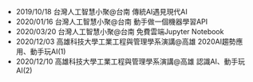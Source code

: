 
- 2019/10/18 台灣人工智慧小聚@台南 傳統AI遇見現代AI
- 2020/01/16 台灣人工智慧小聚@台南 動手做一個機器學習API
- 2020/03/20 台灣人工智慧小聚@台南 免費雲端Jupyter Notebook
- 2020/12/03 高雄科技大學工業工程與管理學系演講@高雄 2020AI趨勢應用、動手玩AI(1)
- 2020/12/10 高雄科技大學工業工程與管理學系演講@高雄 認識AI、動手玩AI(2)
